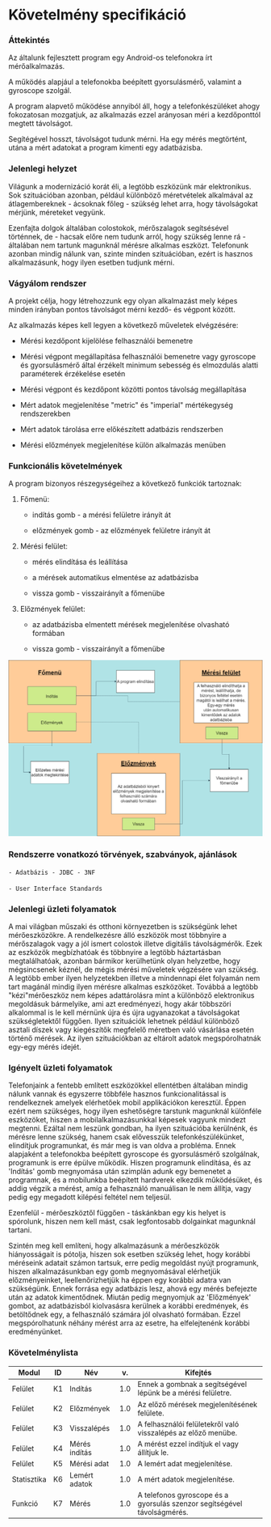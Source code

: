 # Követelmény specifikáció

### Áttekintés

Az általunk fejlesztett program egy Android-os telefonokra írt mérőalkalmazás.

A működés alapjául a telefonokba beépített gyorsulásmérő, valamint a gyroscope szolgál.

A program alapvető működése annyiból áll, hogy a telefonkészüléket ahogy fokozatosan mozgatjuk, az 
alkalmazás ezzel arányosan méri a kezdőponttól megtett távolságot.

Segítégével hosszt, távolságot tudunk mérni. Ha egy mérés megtörtént, utána a mért adatokat 
a program kimenti egy adatbázisba.

### Jelenlegi helyzet

Világunk a modernizáció korát éli, a legtöbb eszközünk már elektronikus. Sok szituációban azonban, 
például különböző méretvételek alkalmával az átlagembereknek - ácsoknak főleg - szükség lehet arra, 
hogy távolságokat mérjünk, méreteket vegyünk.

Ezenfajta dolgok általában colostokok, mérőszalagok segítsésével történnek, de - hacsak előre nem 
tudunk arról, hogy szükség lenne rá - általában nem tartunk magunknál mérésre alkalmas eszközt. 
Telefonunk azonban mindig nálunk van, szinte minden szituációban, ezért is hasznos alkalmazásunk, 
hogy ilyen esetben tudjunk mérni.

### Vágyálom rendszer

A projekt célja, hogy létrehozzunk egy olyan alkalmazást mely képes minden irányban pontos 
távolságot mérni kezdő- és végpont között.

Az alkalmazás képes kell legyen a következő műveletek elvégzésére:

+ Mérési kezdőpont kijelölése felhasználói bemenetre

+ Mérési végpont megállapítása felhasználói bemenetre vagy gyroscope és gyorsulásmérő által érzékelt
minimum sebesség és elmozdulás alatti paraméterek érzékelése esetén

+ Mérési végpont és kezdőpont közötti pontos távolság megállapítása

+ Mért adatok megjelenítése "metric" és "imperial" mértékegység rendszerekben

+ Mért adatok tárolása erre előkészített adatbázis rendszerben

+ Mérési előzmények megjelenítése külön alkalmazás menüben

### Funkcionális követelmények

A program bizonyos részegységeihez a következő funkciók tartoznak:

 1. Főmenü:

    - indítás gomb - a mérési felületre irányít át
    
    - előzmények gomb - az előzmények felületre irányít át
    
 2. Mérési felület:
    
    - mérés elindítása és leállítása

    - a mérések automatikus elmentése az adatbázisba

    - vissza gomb - visszairányít a főmenübe

 3. Előzmények felület:

    - az adatbázisba elmentett mérések megjelenítése olvasható formában

    - vissza gomb - visszairányít a főmenübe
    
![](../media/funk_kov_abra.png)

### Rendszerre vonatkozó törvények, szabványok, ajánlások

    - Adatbázis - JDBC - 3NF

    - User Interface Standards

### Jelenlegi üzleti folyamatok

A mai világban műszaki és otthoni környezetben is szükségünk lehet mérőeszközökre. A rendelkezésre 
álló eszközök most többnyire a mérőszalagok vagy a jól ismert colostok illetve digitális 
távolságmérők. Ezek az eszközök megbízhatóak és többnyire a legtöbb háztartásban megtalálhatóak, 
azonban bármikor kerülhetünk olyan helyzetbe, hogy mégsincsenek kéznél, de mégis mérési műveletek 
végzésére van szükség. A legtöbb ember ilyen helyzetekben illetve a mindennapi élet folyamán nem 
tart magánál mindig ilyen mérésre alkalmas eszközöket. Továbbá a legtöbb "kézi"mérőeszköz nem képes 
adattárolásra mint a különböző elektronikus megoldásuk bármelyike, ami azt eredményezi, hogy akár 
többszöri alkalommal is le kell mérnünk újra és újra ugyanazokat a távolságokat szükségletektől 
függően. Ilyen szituációk lehetnek például különböző asztali díszek vagy kiegészítők megfelelő 
méretben való vásárlása esetén történő mérések. Az ilyen szituációkban az eltárolt adatok 
megspórolhatnák egy-egy mérés idejét.

### Igényelt üzleti folyamatok

Telefonjaink a fentebb említett eszközökkel ellentétben általában mindig nálunk vannak és egyszerre
többféle hasznos funkcionalitással is rendelkeznek amelyek elérhetőek mobil applikációkon keresztül.
Éppen ezért nem szükséges, hogy ilyen eshetőségre tarstunk magunknál különféle eszközöket, hiszen a
mobilalkalmazásunkkal képesek vagyunk mindezt megtenni. Ezáltal nem leszünk gondban, ha ilyen
szituációba kerülnénk, és mérésre lenne szükség, hanem csak elővesszük telefonkészülékünket,
elindítjuk programunkat, és már meg is van oldva a probléma. Ennek alapjaként a telefonokba
beépített gyroscope és gyorsulásmérő szolgálnak, programunk is erre épülve működik. Hiszen
programunk elindítása, és az 'Indítás' gomb megnyomása után szimplán adunk egy bemenetet a
programnak, és a mobilunkba beépített hardverek elkezdik működésüket, és addig végzik a mérést, amíg
a felhasználó manuálisan le nem állítja, vagy pedig egy megadott kilépési feltétel nem teljesül.

Ezenfelül - mérőeszköztől függően - táskánkban egy kis helyet is spórolunk, hiszen nem kell mást,
csak legfontosabb dolgainkat magunknál tartani.

Szintén meg kell említeni, hogy alkalmazásunk a mérőeszközök hiányosságait is pótolja, hiszen sok
esetben szükség lehet, hogy korábbi méréseink adatait számon tartsuk, erre pedig megoldást nyújt
programunk, hiszen alkalmazásunkban egy gomb megnyomásával elérhetjük előzményeinket,
leellenőrizhetjük ha éppen egy korábbi adatra van szükségünk. Ennek forrása egy adatbázis lesz, 
ahová egy mérés befejezte után az adatok kimentődnek. Miután pedig megnyomjuk az 'Előzmények' 
gombot, az adatbázisból kiolvasásra kerülnek a korábbi eredmények, és betöltődnek egy, a felhasználó
számára jól olvasható formában. Ezzel megspórolhatunk néhány mérést arra az esetre, ha elfelejtenénk
korábbi eredményünket.

### Követelménylista

| Modul       | ID  | Név           | v.  | Kifejtés                                                                 |
|-------------|-----|---------------|-----|--------------------------------------------------------------------------|
| Felület     | K1  | Indítás       | 1.0 | Ennek a gombnak a segítségével lépünk be a mérési felületre.             |
| Felület     | K2  | Előzmények    | 1.0 | Az előző mérések megjelenítésének felülete.                              |
| Felület     | K3  | Visszalépés   | 1.0 | A felhasználói felületekről való visszalépés az előző menübe.            |
| Felület     | K4  | Mérés indítás | 1.0 | A mérést ezzel indítjuk el vagy állítjuk le.                             |
| Felület     | K5  | Mérési adat   | 1.0 | A lemért adat megjelenítése.                                             |
| Statisztika | K6  | Lemért adatok | 1.0 | A mért adatok megjelenítése.                                             |
| Funkció     | K7  | Mérés         | 1.0 | A telefonos gyroscope és a gyorsulás szenzor segítségével távolságmérés. |